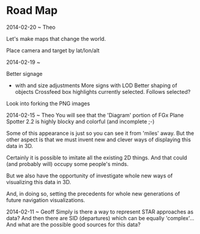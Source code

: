 Road Map
========

2014-02-20 ~ Theo

Let's make maps that change the world.

Place camera and target by lat/lon/alt




2014-02-19 ~ 

Better signage 
- with and size adjustments
More signs with LOD
Better shaping of objects
Crossfeed box highlights currently selected. Follows selected?

Look into forking the PNG images


2014-02-15 ~ Theo
You will see that the 'Diagram' portion of FGx Plane Spotter 2.2 is highly blocky and colorful (and incomplete ;-)
 
Some of this appearance is just so you can see it from 'miles' away. But the other aspect is that we must invent new and clever ways of displaying this data in 3D. 

Certainly it is possible to imitate all the existing 2D things. And that could (and probably will) occupy some people's minds.

But we also have the opportunity of investigate whole new ways of visualizing this data in 3D.

And, in doing so, setting the precedents for whole new generations of future navigation visualizations.

2014-02-11 ~ Geoff 
Simply is there a way to represent STAR approaches
as data? And then there are SID (departures) which
can be equally 'complex'... And what are the
possible good sources for this data?